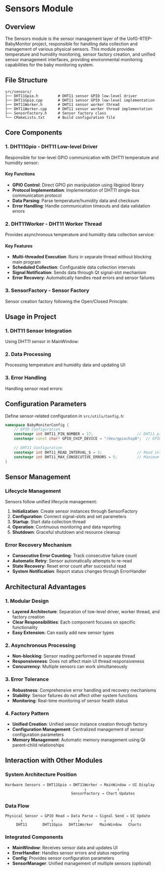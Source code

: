 # Sensors Module

## Overview

The Sensors module is the sensor management layer of the UofG-RTEP-BabyMonitor project, responsible for handling data collection and management of various physical sensors. This module provides temperature and humidity monitoring, sensor factory creation, and unified sensor management interfaces, providing environmental monitoring capabilities for the baby monitoring system.

## File Structure

```
src/sensors/
├── DHT11Gpio.h         # DHT11 sensor GPIO low-level driver
├── DHT11Gpio.cpp       # DHT11 sensor GPIO low-level implementation
├── DHT11Worker.h       # DHT11 sensor worker thread
├── DHT11Worker.cpp     # DHT11 sensor worker thread implementation
├── SensorFactory.h     # Sensor factory class
└── CMakeLists.txt      # Build configuration file
```

## Core Components

### 1. DHT11Gpio - DHT11 Low-level Driver

Responsible for low-level GPIO communication with DHT11 temperature and humidity sensor:

#### Key Functions

- **GPIO Control**: Direct GPIO pin manipulation using libgpiod library
- **Protocol Implementation**: Implementation of DHT11 single-bus communication protocol
- **Data Parsing**: Parse temperature/humidity data and checksum
- **Error Handling**: Handle communication timeouts and data validation errors


### 2. DHT11Worker - DHT11 Worker Thread

Provides asynchronous temperature and humidity data collection service:

#### Key Features

- **Multi-threaded Execution**: Runs in separate thread without blocking main program
- **Scheduled Collection**: Configurable data collection intervals
- **Signal Notification**: Sends data through Qt signal-slot mechanism
- **Error Recovery**: Automatically handles read errors and sensor failures


### 3. SensorFactory - Sensor Factory

Sensor creation factory following the Open/Closed Principle:


## Usage in Project

### 1. DHT11 Sensor Integration

Using DHT11 sensor in MainWindow:


### 2. Data Processing

Processing temperature and humidity data and updating UI:


### 3. Error Handling

Handling sensor read errors:


## Configuration Parameters

Define sensor-related configuration in `src/utils/Config.h`:

```cpp
namespace BabyMonitorConfig {
    // GPIO Configuration
    constexpr int DHT11_PIN_NUMBER = 17;                    // DHT11 pin number
    constexpr const char* GPIO_CHIP_DEVICE = "/dev/gpiochip0";  // GPIO device path
    
    // DHT11 Configuration
    constexpr int DHT11_READ_INTERVAL_S = 3;                // Read interval (seconds)
    constexpr int DHT11_MAX_CONSECUTIVE_ERRORS = 5;         // Maximum consecutive errors
}
```

## Sensor Management

### Lifecycle Management

Sensors follow unified lifecycle management:

1. **Initialization**: Create sensor instances through SensorFactory
2. **Configuration**: Connect signal-slots and set parameters
3. **Startup**: Start data collection thread
4. **Operation**: Continuous monitoring and data reporting
5. **Shutdown**: Graceful shutdown and resource cleanup

### Error Recovery Mechanism

- **Consecutive Error Counting**: Track consecutive failure count
- **Automatic Retry**: Sensor automatically attempts to re-read
- **State Recovery**: Reset error count after successful read
- **System Notification**: Report status changes through ErrorHandler


## Architectural Advantages

### 1. Modular Design

- **Layered Architecture**: Separation of low-level driver, worker thread, and factory creation
- **Clear Responsibilities**: Each component focuses on specific functionality
- **Easy Extension**: Can easily add new sensor types

### 2. Asynchronous Processing

- **Non-blocking**: Sensor reading performed in separate thread
- **Responsiveness**: Does not affect main UI thread responsiveness
- **Concurrency**: Multiple sensors can work simultaneously

### 3. Error Tolerance

- **Robustness**: Comprehensive error handling and recovery mechanisms
- **Stability**: Sensor failures do not affect other system functions
- **Monitoring**: Real-time monitoring of sensor health status

### 4. Factory Pattern

- **Unified Creation**: Unified sensor instance creation through factory
- **Configuration Management**: Centralized management of sensor configuration parameters
- **Memory Management**: Automatic memory management using Qt parent-child relationships

## Interaction with Other Modules

### System Architecture Position

```
Hardware Sensors → DHT11Gpio → DHT11Worker → MainWindow → UI Display
                                    ↓              ↓
                              SensorFactory → Chart Updates
```

### Data Flow

```
Physical Sensor → GPIO Read → Data Parse → Signal Send → UI Update
       ↓             ↓           ↓           ↓           ↓
     DHT11       DHT11Gpio   DHT11Worker   MainWindow   Charts
```

### Integrated Components

- **MainWindow**: Receives sensor data and updates UI
- **ErrorHandler**: Handles sensor errors and status reporting
- **Config**: Provides sensor configuration parameters
- **SensorManager**: Unified management of multiple sensors (optional)



